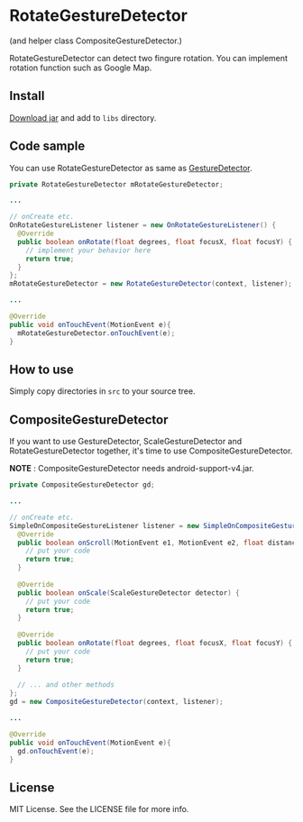 # RotateGestureDetector

(and helper class CompositeGestureDetector.)

RotateGestureDetector can detect two fingure rotation. You can implement rotation function such as Google Map.


## Install

[Download jar](https://github.com/ejeinc/RotateGestureDetector/raw/master/bin/librotategesturedetector.jar) and add to `libs` directory.


## Code sample

You can use RotateGestureDetector as same as [GestureDetector](http://developer.android.com/reference/android/view/GestureDetector.html).

```Java
private RotateGestureDetector mRotateGestureDetector;

...

// onCreate etc.
OnRotateGestureListener listener = new OnRotateGestureListener() {
  @Override
  public boolean onRotate(float degrees, float focusX, float focusY) {
    // implement your behavior here
    return true;
  }
};
mRotateGestureDetector = new RotateGestureDetector(context, listener);

...

@Override
public void onTouchEvent(MotionEvent e){
  mRotateGestureDetector.onTouchEvent(e);  
}
```

## How to use

Simply copy directories in `src` to your source tree.

## CompositeGestureDetector

If you want to use GestureDetector, ScaleGestureDetector and RotateGestureDetector together, it's time to use CompositeGestureDetector.

**NOTE** : CompositeGestureDetector needs android-support-v4.jar.


```Java
private CompositeGestureDetector gd;

...

// onCreate etc.
SimpleOnCompositeGestureListener listener = new SimpleOnCompositeGestureListener() {
  @Override
  public boolean onScroll(MotionEvent e1, MotionEvent e2, float distanceX, float distanceY) {
    // put your code
    return true;
  }
  
  @Override
  public boolean onScale(ScaleGestureDetector detector) {
    // put your code
    return true;
  }
  
  @Override
  public boolean onRotate(float degrees, float focusX, float focusY) {
    // put your code
    return true;
  }
  
  // ... and other methods
};
gd = new CompositeGestureDetector(context, listener);

...

@Override
public void onTouchEvent(MotionEvent e){
  gd.onTouchEvent(e);  
}
```

## License

MIT License. See the LICENSE file for more info.
